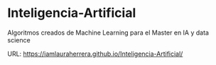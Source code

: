 # Inteligencia-Artificial
Algoritmos creados de Machine Learning para el Master en IA y data science

URL: https://iamlauraherrera.github.io/Inteligencia-Artificial/
